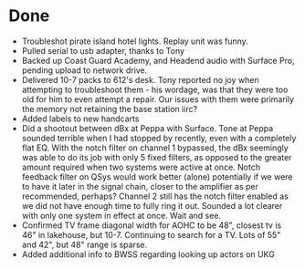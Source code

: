 # Done
- Troubleshot pirate island hotel lights. Replay unit was funny.
- Pulled serial to usb adapter, thanks to Tony
- Backed up Coast Guard Academy, and Headend audio with Surface Pro, pending upload to network drive.
- Delivered 10-7 packs to 612's desk. Tony reported no joy when attempting to troubleshoot them - his wordage, was that they were too old for him to even attempt a repair. Our issues with them were primarily the memory not retaining the base station iirc?
- Added labels to new handcarts
- Did a shootout between dBx at Peppa with Surface. Tone at Peppa sounded terrible when I had stopped by recently, even with a completely flat EQ. With the notch filter on channel 1 bypassed, the dBx seemingly was able to do its job with only 5 fixed filters, as opposed to the greater amount required when two systems were active at once. Notch feedback filter on QSys would work better (alone) potentially if we were to have it later in the signal chain, closer to the amplifier as per recommended, perhaps? Channel 2 still has the notch filter enabled as we did not have enough time to fully ring it out. Sounded a lot clearer with only one system in effect at once. Wait and see.
- Confirmed TV frame diagonal width for AOHC to be 48", closest tv is 46" in lakehouse, but 10-7. Continuing to search for a TV. Lots of 55" and 42", but 48" range is sparse.
- Added additional info to BWSS regarding looking up actors on UKG